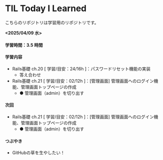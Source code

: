 # TIL Today I Learned
こちらのリポジトリは学習用のリポジトリです。

**<2025/04/09 水>**
#### 学習時間：3.5 時間

#### 学習内容
- Rails基礎 ch.20 [ 学習/目安：24/16h ]：パスワードリセット機能の実装
  - 答え合わせ
- Rails基礎 ch.21 [ 学習/目安：02/12h ]：[管理画面] 管理画面へのログイン機能、管理画面トップページの作成
  - ● 管理画面（admin）を切り出す

#### 次回
- Rails基礎 ch.21 [ 学習/目安：02/12h ]：[管理画面] 管理画面へのログイン機能、管理画面トップページの作成
  - ● 管理画面（admin）を切り出す

#### つぶやき
- GitHubの草を生やしたい！
